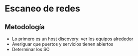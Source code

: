 # Escaneo de redes

## Metodología

- Lo primero es un host discovery: ver los equipos alrededor
- Averiguar que puertos y servicios tienen abiertos
- Determinar los SO

